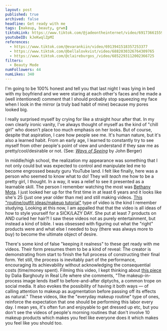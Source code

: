```yaml
---
layout: post
published: true
archived: false
headline: Get ready with me
tags: [makeup, beauty, grwm]
tiktokLink: https://www.tiktok.com/@jadeontheinternet/video/6917366155921476869
youtubeID: kJeKwqlZpMI
references:
  - https://www.tiktok.com/@evarankiin/video/6913941518357253377
  - https://www.tiktok.com/@bellalovkvist/video/6882030326764309765
  - https://www.tiktok.com/@claireburgos_/video/6852293112002366725
filters:
  - Beauty Mode
numFollowers: 44
numLikes: 340
---
```


I'm going to be 100% honest and tell you that last night I was lying in bed with my boyfriend and we were staring at each other's faces and he made a (well intentioned) comment that I should probably stop squeezing my face when I look in the mirror (a truly bad habit of mine) because my pores looked big.

I really surprised myself by crying for like a straight hour after that. In my own clearly ironic vanity, I've always thought of myself as the kind of "chill girl" who doesn't place too much emphasis on her looks. But of course, despite that aspiration, I care how people see me. It's human nature, but it's also a learned habit. From an early age, I learned to constantly try to see myself from other people's point of view and understand if they saw me as pretty/cool/desirable or not. (See: [_Ways of Seeing_](https://www.penguinrandomhouse.com/books/324430/ways-of-seeing-by-john-berger/) by John Berger)

In middle/high school, the realization my appearance was something that I not only could but was expected to control and manipulate led me to become engrossed beauty guru YouTube land. I felt like finally, here was a person who seemed to know what to do! They will _teach_ me how to be a pretty girl, I thought. In a way, it was a relief to see it presented as a learnable skill. The person I remember watching the most was [Bethany Mota](https://www.instagram.com/bethanynoelm/). I just looked her up for the first time in at least 6 years and it looks like she's 25 (just one year older than me) and still making videos. [This "routine/outfit ideas/makeup tutorial"](https://www.youtube.com/watch?v=0Tl79OunN18) type of video is the kind I remember studying. Looking at this now, I am appalled that that the video is all ideas of how to style yourself for a SICK/LAZY DAY. She put at least 7 products on AND curled her hair?! I saw these videos not as purely entertainment, but instead a kind of bible. I was obsessed with figuring out what the "right" products were and what else I needed to buy (there was always more to buy) to become the ultimate object of desire.

There's some kind of false "keeping it realness" to these get ready with me videos. Their form presumes them to be a kind of reveal: The creator is demonstrating from start to finish the full process of constructing their final form. Yet still, the process is inevitably part of the performance, encouraging its achievability without acknowledging the consequential costs (time/money spent). Filming this video, I kept thinking about [this piece](https://reallifemag.com/glow-aesthetics/) by Dalia Barghouty in Real Life where she comments, "The makeup-in-process image lends itself to before-and-after diptychs, a common trope on social media. It also evokes the possibility of having it both ways — of calling attention to makeup as augmentation before passing off its effects as natural." These videos, like the "everyday makeup routine" type of ones, reinforce the expectation that one should be performing this labor every day. I mean yes, it's often fun and enjoyable to get dressed up etc, but you don't see the videos of people's morning routines that don't involve 10 makeup products which makes you feel like everyone does it which makes you feel like you should too.
